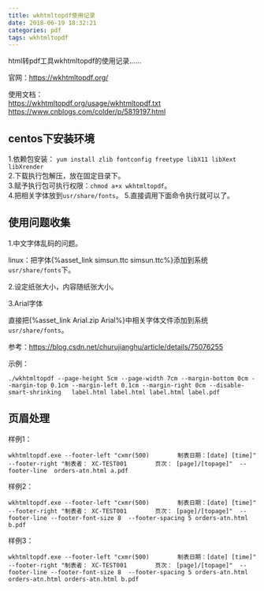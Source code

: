 ```yaml
---
title: wkhtmltopdf使用记录
date: 2018-06-19 18:32:21
categories: pdf
tags: wkhtmltopdf
---
```


html转pdf工具wkhtmltopdf的使用记录……

官网：https://wkhtmltopdf.org/

使用文档：   
https://wkhtmltopdf.org/usage/wkhtmltopdf.txt
https://www.cnblogs.com/colder/p/5819197.html

## centos下安装环境

1.依赖包安装： `yum install zlib fontconfig freetype libX11 libXext libXrender`   
2.下载执行包解压，放在固定目录下。  
3.赋予执行包可执行权限：`chmod a+x wkhtmltopdf`。     
4.把相关字体放到`usr/share/fonts`。 
5.直接调用下面命令执行就可以了。

## 使用问题收集

1.中文字体乱码的问题。

linux：把字体{%asset_link simsun.ttc simsun.ttc%}添加到系统`usr/share/fonts`下。

2.设定纸张大小，内容随纸张大小。

3.Arial字体

直接把{%asset_link Arial.zip Arial%}中相关字体文件添加到系统`usr/share/fonts`。

参考：https://blog.csdn.net/churujianghu/article/details/75076255

示例：   
  
    ./wkhtmltopdf --page-height 5cm --page-width 7cm --margin-bottom 0cm --margin-top 0.1cm --margin-left 0.1cm --margin-right 0cm --disable-smart-shrinking   label.html label.html label.html label.pdf

## 页眉处理
    
样例1：
    
    wkhtmltopdf.exe --footer-left "cxmr(500)        制表日期：[date] [time]"  --footer-right "制表者： XC-TEST001        页次： [page]/[topage]"  --footer-line  orders-atn.html a.pdf

样例2：

    wkhtmltopdf.exe --footer-left "cxmr(500)        制表日期：[date] [time]"  --footer-right "制表者： XC-TEST001        页次： [page]/[topage]"  --footer-line --footer-font-size 8  --footer-spacing 5 orders-atn.html b.pdf
    
样例3：
    
    wkhtmltopdf.exe --footer-left "cxmr(500)        制表日期：[date] [time]"  --footer-right "制表者： XC-TEST001        页次： [page]/[topage]"  --footer-line --footer-font-size 8  --footer-spacing 5 orders-atn.html orders-atn.html orders-atn.html b.pdf    